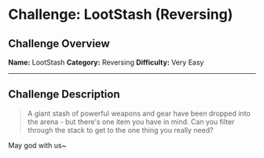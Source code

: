 # Challenge: LootStash (Reversing)

## Challenge Overview

**Name:** LootStash
**Category:** Reversing
**Difficulty:** Very Easy

---

## Challenge Description

> A giant stash of powerful weapons and gear have been dropped into the arena - but there's one item you have in mind. Can you filter through the stack to get to the one thing you really need?

May god with us~